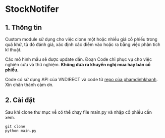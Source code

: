 # StockNotifer

## 1. Thông tin
Custom module sử dụng cho việc clone một hoặc nhiều giá cổ phiếu trong quá khứ, từ đó đánh giá, xác định các điểm vào hoặc ra bằng việc phân tích kĩ thuật.

Các mô hình mẫu sẽ được update dần. Đoạn Code chỉ phục vụ cho việc nghiên cứu và thử nghiệm. **Không đưa ra khuyến nghị mua hay bán cổ phiếu.**

Code có sử dụng API của VNDIRECT và code từ  [repo của phamdinhkhanh](https://github.com/phamdinhkhanh/vnquant). Xin chân thành cảm ơn.

## 2. Cài đặt
Sau khi clone thư mục về có thể chạy file main.py và nhập cổ phiếu cần xem.
```
git clone
python main.py
```
